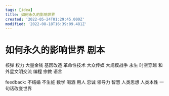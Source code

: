 ```yaml
---
tags: [idea]
title: 如何永久的影响世界
created: '2022-05-24T01:29:45.000Z'
modified: '2022-08-18T16:39:09.481Z'
---
```


# 如何永久的影响世界 剧本

核弹
权力
大量金钱
基因改造
革命性技术
大众传媒
大规模战争
永生
时空穿越
和外星文明交流
编程
宗教
语言

feedback:
不结婚 不生娃
数学
喝酒
用人
忠诚
领导力
智慧
人类思想
人类本性
一句话改变世界
